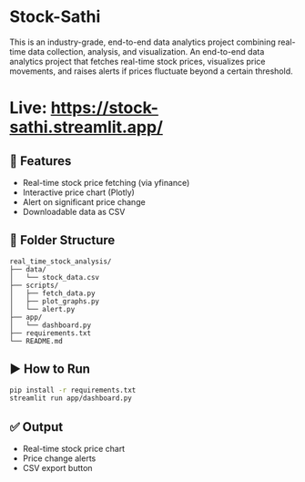 # Stock-Sathi
This is an industry-grade, end-to-end data analytics project combining real-time data collection, analysis, and visualization.
An end-to-end data analytics project that fetches real-time stock prices, visualizes price movements, and raises alerts if prices fluctuate beyond a certain threshold.

# Live: https://stock-sathi.streamlit.app/
## 🔧 Features
- Real-time stock price fetching (via yfinance)
- Interactive price chart (Plotly)
- Alert on significant price change
- Downloadable data as CSV

## 📂 Folder Structure
```
real_time_stock_analysis/
├── data/
│   └── stock_data.csv
├── scripts/
│   ├── fetch_data.py
│   ├── plot_graphs.py
│   └── alert.py
├── app/
│   └── dashboard.py
├── requirements.txt
└── README.md
```

## ▶️ How to Run
```bash
pip install -r requirements.txt
streamlit run app/dashboard.py
```

## ✅ Output
- Real-time stock price chart
- Price change alerts
- CSV export button
